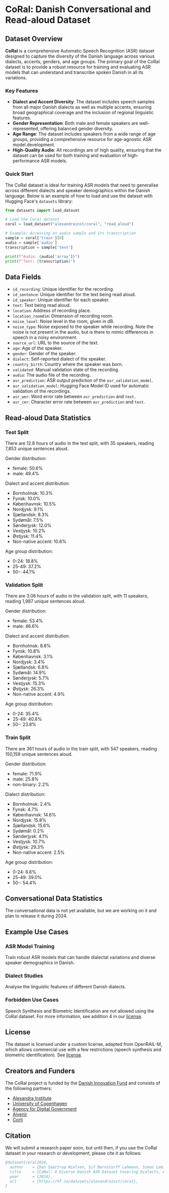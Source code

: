 # CoRal: Danish Conversational and Read-aloud Dataset

## Dataset Overview

**CoRal** is a comprehensive Automatic Speech Recognition (ASR) dataset designed to
capture the  diversity of the Danish language across various dialects, accents, genders,
and age groups. The primary goal of the CoRal dataset is to provide a robust resource
for training and evaluating ASR models that can understand and transcribe spoken Danish
in all its variations.

### Key Features

- **Dialect and Accent Diversity**: The dataset includes speech samples from all major
  Danish dialects as well as multiple accents, ensuring broad geographical coverage and
  the inclusion of regional linguistic features.
- **Gender Representation**: Both male and female speakers are well-represented,
  offering balanced gender diversity.
- **Age Range**: The dataset includes speakers from a wide range of age groups,
  providing a comprehensive resource for age-agnostic ASR model development.
- **High-Quality Audio**: All recordings are of high quality, ensuring that the dataset
  can be used for both training and evaluation of high-performance ASR models.

### Quick Start

The CoRal dataset is ideal for training ASR models that need to generalise across
different dialects and speaker demographics within the Danish language. Below is an
example of how to load and use the dataset with Hugging Face's `datasets` library:

```python
from datasets import load_dataset

# Load the Coral dataset
coral = load_dataset("alexandrainst/coral", "read_aloud")

# Example: Accessing an audio sample and its transcription
sample = coral['train'][0]
audio = sample['audio']
transcription = sample['text']

print(f"Audio: {audio['array']}")
print(f"Text: {transcription}")
```


## Data Fields

- `id_recording`: Unique identifier for the recording.
- `id_sentence`: Unique identifier for the text being read aloud.
- `id_speaker`: Unique identifier for each speaker.
- `text`: Text being read aloud.
- `location`: Address of recording place.
- `location_roomdim`: Dimension of recording room.
- `noise_level`: Noise level in the room, given in dB.
- `noise_type`: Noise exposed to the speaker while recording. Note the noise is not
  present in the audio, but is there to mimic differences in speech in a noisy
  environment.
- `source_url`: URL to the source of the text.
- `age`: Age of the speaker.
- `gender`: Gender of the speaker.
- `dialect`: Self-reported dialect of the speaker.
- `country_birth`: Country where the speaker was born.
- `validated`: Manual validation state of the recording.
- `audio`: The audio file of the recording.
- `asr_prediction`: ASR output prediction of the `asr_validation_model`.
- `asr_validation_model`: Hugging Face Model ID used for automatic validation of the
  recordings.
- `asr_wer`: Word error rate between `asr_prediction` and `text`.
- `asr_cer`: Character error rate between `asr_prediction` and `text`.


## Read-aloud Data Statistics

### Test Split

There are 12.8 hours of audio in the test split, with 35 speakers, reading 7,853 unique
sentences aloud.

Gender distribution:
  - female: 50.6%
  - male: 49.4%

Dialect and accent distribution:
  - Bornholmsk: 10.3%
  - Fynsk: 10.0%
  - Københavnsk: 10.5%
  - Nordjysk: 9.1%
  - Sjællandsk: 8.3%
  - Sydømål: 7.5%
  - Sønderjysk: 12.0%
  - Vestjysk: 10.2%
  - Østjysk: 11.4%
  - Non-native accent: 10.6%

Age group distribution:
  - 0-24: 18.8%
  - 25-49: 37.2%
  - 50-: 44.1%

### Validation Split

There are 3.06 hours of audio in the validation split, with 11 speakers, reading 1,987
unique sentences aloud.

Gender distribution:
- female: 53.4%
- male: 46.6%

Dialect and accent distribution:
- Bornholmsk: 8.8%
- Fynsk: 10.8%
- Københavnsk: 3.1%
- Nordjysk: 3.4%
- Sjællandsk: 6.8%
- Sydømål: 14.9%
- Sønderjysk: 5.7%
- Vestjysk: 15.3%
- Østjysk: 26.3%
- Non-native accent: 4.9%

Age group distribution:
- 0-24: 35.4%
- 25-49: 40.8%
- 50-: 23.8%

### Train Split

There are 361 hours of audio in the train split, with 547 speakers, reading 150,159
unique sentences aloud.

Gender distribution:
- female: 71.9%
- male: 25.8%
- non-binary: 2.2%

Dialect distribution:
- Bornholmsk: 2.4%
- Fynsk: 4.7%
- Københavnsk: 14.6%
- Nordjysk: 15.8%
- Sjællandsk: 15.6%
- Sydømål: 0.2%
- Sønderjysk: 4.1%
- Vestjysk: 10.7%
- Østjysk: 29.3%
- Non-native accent: 2.5%

Age group distribution:
- 0-24: 6.6%
- 25-49: 39.0%
- 50-: 54.4%


## Conversational Data Statistics

The conversational data is not yet available, but we are working on it and plan to
release it during 2024.


## Example Use Cases

### ASR Model Training

Train robust ASR models that can handle dialectal variations and diverse speaker
demographics in Danish.

### Dialect Studies

Analyse the linguistic features of different Danish dialects.

### Forbidden Use Cases

Speech Synthesis and Biometric Identification are not allowed using the CoRal dataset.
For more information, see addition 4 in our
[license](https://huggingface.co/datasets/alexandrainst/coral/blob/main/LICENSE).


## License
The dataset is licensed under a custom license, adapted from OpenRAIL-M, which allows
commercial use with a few restrictions (speech synthesis and biometric identification).
See [license](https://huggingface.co/datasets/alexandrainst/coral/blob/main/LICENSE).


## Creators and Funders
The CoRal project is funded by the [Danish Innovation
Fund](https://innovationsfonden.dk/) and consists of the following partners:

- [Alexandra Institute](https://alexandra.dk/)
- [University of Copenhagen](https://www.ku.dk/)
- [Agency for Digital Government](https://digst.dk/)
- [Alvenir](https://www.alvenir.ai/)
- [Corti](https://www.corti.ai/)


## Citation
We will submit a research paper soon, but until then, if you use the CoRal dataset in
your research or development, please cite it as follows:

```bibtex
@dataset{coral2024,
  author    = {Dan Saattrup Nielsen, Sif Bernstorff Lehmann, Simon Leminen Madsen, Anders Jess Pedersen, Anna Katrine van Zee and Torben Blach},
  title     = {CoRal: A Diverse Danish ASR Dataset Covering Dialects, Accents, Genders, and Age Groups},
  year      = {2024},
  url       = {https://hf.co/datasets/alexandrainst/coral},
}
```
